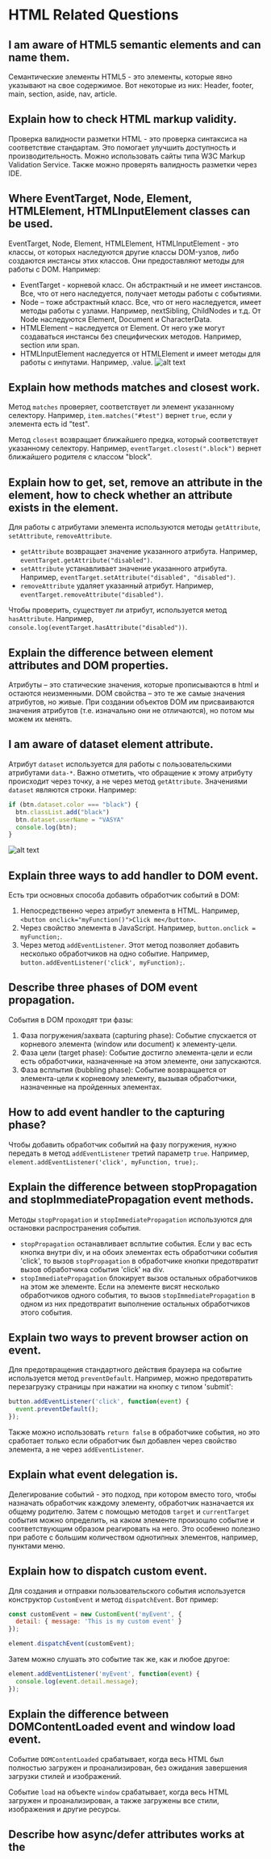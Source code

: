 # HTML Related Questions

## I am aware of HTML5 semantic elements and can name them.

Семантические элементы HTML5 - это элементы, которые явно указывают на свое содержимое. Вот некоторые из них: Header, footer, main, section, aside, nav, article.

## Explain how to check HTML markup validity.

Проверка валидности разметки HTML - это проверка синтаксиса на соответствие стандартам. Это помогает улучшить доступность и производительность. Можно использовать сайты типа W3C Markup Validation Service. Также можно проверять валидность разметки через IDE.

## Where EventTarget, Node, Element, HTMLElement, HTMLInputElement classes can be used.

EventTarget, Node, Element, HTMLElement, HTMLInputElement - это классы, от которых наследуются другие классы DOM-узлов, либо создаются инстансы этих классов. Они предоставляют методы для работы с DOM. Например:

- EventTarget - корневой класс. Он абстрактный и не имеет инстансов. Все, что от него наследуется, получает методы работы с событиями.
- Node – тоже абстрактный класс. Все, что от него наследуется, имеет методы работы с узлами. Например, nextSibling, ChildNodes и т.д. От Node наследуются Element, Document и CharacterData.
- HTMLElement – наследуется от Element. От него уже могут создаваться инстансы без специфических методов. Например, section или span.
- HTMLInputElement наследуется от HTMLElement и имеет методы для работы с инпутами. Например, .value.
![alt text](image-9.png)

## Explain how methods matches and closest work.

Метод `matches` проверяет, соответствует ли элемент указанному селектору. Например, `item.matches("#test")` вернет `true`, если у элемента есть id "test". 

Метод `closest` возвращает ближайшего предка, который соответствует указанному селектору. Например, `eventTarget.closest(".block")` вернет ближайшего родителя с классом "block".

## Explain how to get, set, remove an attribute in the element, how to check whether an attribute exists in the element.

Для работы с атрибутами элемента используются методы `getAttribute`, `setAttribute`, `removeAttribute`. 

- `getAttribute` возвращает значение указанного атрибута. Например, `eventTarget.getAttribute("disabled")`.
- `setAttribute` устанавливает значение указанного атрибута. Например, `eventTarget.setAttribute("disabled", "disabled")`.
- `removeAttribute` удаляет указанный атрибут. Например, `eventTarget.removeAttribute("disabled")`.

Чтобы проверить, существует ли атрибут, используется метод `hasAttribute`. Например, `console.log(eventTarget.hasAttribute("disabled"))`.

## Explain the difference between element attributes and DOM properties.

Атрибуты – это статические значения, которые прописываются в html и остаются неизменными. DOM свойства – это те же самые значения атрибутов, но живые. При создании объектов DOM им присваиваются значения атрибутов (т.е. изначально они не отличаются), но потом мы можем их менять.

## I am aware of dataset element attribute.

Атрибут `dataset` используется для работы с пользовательскими атрибутами `data-*`. Важно отметить, что обращение к этому атрибуту происходит через точку, а не через метод `getAttribute`. Значениями `dataset` являются строки. Например:

```javascript
if (btn.dataset.color === "black") {
  btn.classList.add("black")
  btn.dataset.userName = "VASYA"
  console.log(btn);
}
```
![alt text](image-10.png)

## Explain three ways to add handler to DOM event.

Есть три основных способа добавить обработчик событий в DOM:

1. Непосредственно через атрибут элемента в HTML. Например, `<button onclick="myFunction()">Click me</button>`.
2. Через свойство элемента в JavaScript. Например, `button.onclick = myFunction;`.
3. Через метод `addEventListener`. Этот метод позволяет добавить несколько обработчиков на одно событие. Например, `button.addEventListener('click', myFunction);`.

## Describe three phases of DOM event propagation.

События в DOM проходят три фазы:

1. Фаза погружения/захвата (capturing phase): Событие спускается от корневого элемента (window или document) к элементу-цели.
2. Фаза цели (target phase): Событие достигло элемента-цели и если есть обработчики, назначенные на этом элементе, они запускаются.
3. Фаза всплытия (bubbling phase): Событие возвращается от элемента-цели к корневому элементу, вызывая обработчики, назначенные на пройденных элементах.

## How to add event handler to the capturing phase?

Чтобы добавить обработчик событий на фазу погружения, нужно передать в метод `addEventListener` третий параметр `true`. Например, `element.addEventListener('click', myFunction, true);`.

## Explain the difference between stopPropagation and stopImmediatePropagation event methods.

Методы `stopPropagation` и `stopImmediatePropagation` используются для остановки распространения события.

- `stopPropagation` останавливает всплытие события. Если у вас есть кнопка внутри div, и на обоих элементах есть обработчики события 'click', то вызов `stopPropagation` в обработчике кнопки предотвратит вызов обработчика события 'click' на div.
- `stopImmediatePropagation` блокирует вызов остальных обработчиков на этом же элементе. Если на элементе висят несколько обработчиков одного события, то вызов `stopImmediatePropagation` в одном из них предотвратит выполнение остальных обработчиков этого события.

## Explain two ways to prevent browser action on event.

Для предотвращения стандартного действия браузера на событие используется метод `preventDefault`. Например, можно предотвратить перезагрузку страницы при нажатии на кнопку с типом 'submit': 

```javascript
button.addEventListener('click', function(event) {
  event.preventDefault();
});
```

Также можно использовать `return false` в обработчике события, но это сработает только если обработчик был добавлен через свойство элемента, а не через `addEventListener`.

## Explain what event delegation is.

Делегирование событий - это подход, при котором вместо того, чтобы назначать обработчик каждому элементу, обработчик назначается их общему родителю. Затем с помощью методов `target` и `currentTarget` события можно определить, на каком элементе произошло событие и соответствующим образом реагировать на него. Это особенно полезно при работе с большим количеством однотипных элементов, например, пунктами меню.

## Explain how to dispatch custom event.

Для создания и отправки пользовательского события используется конструктор `CustomEvent` и метод `dispatchEvent`. Вот пример:

```javascript
const customEvent = new CustomEvent('myEvent', {
  detail: { message: 'This is my custom event' }
});

element.dispatchEvent(customEvent);
```

Затем можно слушать это событие так же, как и любое другое:

```javascript
element.addEventListener('myEvent', function(event) {
  console.log(event.detail.message);
});
```

## Explain the difference between DOMContentLoaded event and window load event.

Событие `DOMContentLoaded` срабатывает, когда весь HTML был полностью загружен и проанализирован, без ожидания завершения загрузки стилей и изображений. 

Событие `load` на объекте `window` срабатывает, когда весь HTML загружен и проанализирован, а также загружены все стили, изображения и другие ресурсы.

## Describe how async/defer attributes works at the <script> tag.

Атрибуты `async` и `defer` используются для изменения поведения загрузки и выполнения скриптов.

- `async` делает так, что скрипт начинает загружаться параллельно с анализом HTML, и как только скрипт загрузится, он выполняется. Это приводит к тому, что анализ HTML приостанавливается на время выполнения скрипта.
- `defer` также начинает загрузку скрипта параллельно с анализом HTML, но откладывает выполнение скрипта до тех пор, пока весь HTML не будет проанализирован. Скрипты с `defer` выполняются в том порядке, в котором они появляются в документе.

Оба этих атрибута работают только с внешними скриптами, которые подключаются через атрибут `src`.

## Describe XMLHttpRequest object. 

`XMLHttpRequest` - это встроенный в браузер объект, который используется для выполнения асинхронных запросов к серверу. Он предоставляет методы для отправки HTTP или HTTPS запросов и обработки ответов. Вот пример использования:

```javascript
const xhr = new XMLHttpRequest();
xhr.open('GET', 'https://api.example.com/data', true);
xhr.onload = function() {
  if (xhr.status === 200) {
    console.log(xhr.responseText);
  }
};
xhr.send();
```

## Explain what cookie, localStorage, sessionStorage are.

Cookie, localStorage и sessionStorage - это технологии, которые позволяют веб-сайтам хранить данные прямо в браузере пользователя.

- Cookie - это небольшие фрагменты данных, которые браузер хранит на компьютере пользователя. Они обычно используются для сохранения информации о пользователе и его предпочтениях. Cookie имеют ограниченный срок жизни и могут быть доступны только на определенном домене.
- localStorage - это объект, который позволяет хранить данные без срока действия. Это значит, что данные, сохраненные в localStorage, не исчезнут после закрытия браузера или компьютера. Они остаются доступны до тех пор, пока их явно не удалить.
- sessionStorage похож на localStorage, но имеет ограниченный срок жизни. Данные, сохраненные в sessionStorage, исчезнут после закрытия вкладки или окна браузера, в котором они были созданы.

## Draw simple image by using <svg> element.

SVG (Scalable Vector Graphics) - это язык разметки для описания двухмерной векторной графики. Вот пример простого изображения, созданного с помощью SVG:

```html
<svg width="100" height="100">
  <circle cx="50" cy="50" r="40" stroke="blue" stroke-width="2" fill="white"></circle>
</svg>
```
Cx, cy – координаты центра
R – радиус
Stroke – цвет контура
Fill – цвет заливки
Stroke-wigth – толщина контура


Здесь создается круг с центром в точке (50, 50), радиусом 40, синим контуром толщиной 2 и белым цветом заливки.

## Difference between canvas and svg, where we can use them?

Canvas и SVG - это два мощных инструмента для работы с графикой в браузере, но они имеют значительные различия и подходят для разных задач.

- SVG (Scalable Vector Graphics) - это векторная графика, изображения масштабируются без потери качества. Элементы SVG становятся частью DOM и могут быть стилизованы с помощью CSS и манипулированы с помощью JavaScript так же, как и обычные HTML-элементы. SVG поддерживает сложные формы, включая вложенные и обрезанные формы. Идеально подходит для создания сложных интерактивных графиков, логотипов, иконок с анимацией и других сценариев, где важна детализация.
- Canvas - это растровая графика, изображения состоят из пикселей, и при масштабировании они могут стать пикселизованными. Canvas использует процедурный API для рисования, и элементы, нарисованные на холсте, не становятся частью DOM и не могут быть манипулированы потом. Canvas поддерживает только прямоугольные области клипа. Идеально подходит для создания графики в реальном времени, такой как игры, или для манипуляции изображениями на пиксельном уровне, за счет высокой эффективности и возможности прямого управления пикселями.

Использование SVG или Canvas будет зависеть от конкретной задачи. Если вам нужна детализированная векторная графика, которую можно масштабировать и стилизовать, SVG может быть лучшим выбором. Если вам нужно создать сложную графику в реальном времени, Canvas может быть более эффективным выбором.

## Optional:

## Explain what DOM and CSSOM are.

DOM (Document Object Model) - это программный интерфейс для HTML и XML документов. Он представляет структуру документа в виде дерева, где каждый узел представляет часть документа (например, элемент, атрибут, текст и т.д.). DOM позволяет программам и скриптам динамически манипулировать содержимым и структурой документа.

CSSOM (CSS Object Model) - это аналогичный DOM интерфейс, но для CSS. Он позволяет программам и скриптам манипулировать стилями страницы.

## What is <doctype>?

`<!DOCTYPE>` - это объявление, которое должно быть первой строкой в HTML документе перед тегом `<html>`. Оно сообщает браузеру, какую версию HTML или XHTML следует использовать при обработке документа. Например, `<!DOCTYPE html>` указывает на использование HTML5.

## What is BOM. List global JS objects.

BOM (Browser Object Model) - это интерфейс для работы с браузером. Он предоставляет объекты для работы с окнами браузера, модальными окнами, историей браузера, местоположением и другими вещами, которые не связаны непосредственно с документом.

Некоторые глобальные JS объекты, предоставляемые BOM: Window, Screen, Location, History, Navigator, XMLHttpRequest.

## Explain the difference between innerHTML and outerHTML element properties.

`innerHTML` и `outerHTML` - это свойства элемента, которые позволяют получить или установить HTML-код элемента.

- `innerHTML` возвращает или устанавливает HTML-код внутри элемента. Например, если у нас есть `<div><p>Hello</p></div>`, то `div.innerHTML` вернет `<p>Hello</p>`.
- `outerHTML` возвращает или устанавливает HTML-код элемента вместе с самим элементом. В приведенном выше примере `div.outerHTML` вернет `<div><p>Hello</p></div>`.

## I am aware of the <head> tag and know which tags it can contain.

Тег `<head>` используется для хранения метаданных документа, которые не отображаются на веб-странице. Он может содержать следующие теги:

- `<title>`: Заголовок документа, который отображается на вкладке браузера.
- `<meta>`: Метаданные, такие как кодировка символов, описание страницы, ключевые слова и т.д.
- `<link>`: Ссылки на внешние ресурсы, такие как CSS-файлы.
- `<style>`: Внутренние CSS-стили.
- `<script>`: Внутренние JavaScript-скрипты.
- `<base>`: Базовый URL для относительных URL в документе.

## Explain the difference between childNodes and children collections, parentNode and parentElement, firstChild and firstElementChild, nextSibling and nextElementSibling.

- `childNodes` возвращает коллекцию всех дочерних узлов элемента, включая текстовые узлы и комментарии, в то время как `children` возвращает только дочерние элементы.
- `parentNode` возвращает родительский узел элемента, который может быть любым типом узла, в то время как `parentElement` возвращает родительский элемент, который всегда является элементом.
- `firstChild` возвращает первый дочерний узел элемента, который может быть любым типом узла, в то время как `firstElementChild` возвращает первый дочерний элемент.
- `nextSibling` возвращает следующий узел на том же уровне дерева, который может быть любым типом узла, в то время как `nextElementSibling` возвращает следующий элемент на том же уровне.

## Explain how methods getElementById, getElementsByTagName, getElementsByClassName work.

- `getElementById` возвращает элемент с указанным идентификатором. Например, `document.getElementById('myId')`.
- `getElementsByTagName` возвращает коллекцию элементов с указанным тегом. Например, `document.getElementsByTagName('p')`.
- `getElementsByClassName` возвращает коллекцию элементов с указанным классом. Например, `document.getElementsByClassName('myClass')`.

## Explain how methods querySelector and querySelectorAll work.

- `querySelector` возвращает первый элемент, который соответствует указанному CSS-селектору. Например, `document.querySelector('.myClass')`.
- `querySelectorAll` возвращает коллекцию всех элементов, которые соответствуют указанному CSS-селектору. Например, `document.querySelectorAll('.myClass')`.

## Explain what DOM event is and can name at least five events.

DOM событие - это сигнал от браузера о том, что что-то произошло. События могут быть вызваны пользователем (например, клик, наведение мыши, нажатие клавиши) или браузером (например, загрузка страницы, изменение значения элемента формы).

Некоторые примеры событий: `click`, `mouseover`, `keydown`, `load`, `change`.
